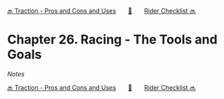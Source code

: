 [🔙 Traction - Pros and Cons and Uses][previous-chapter]&nbsp;&nbsp;&nbsp;&nbsp;&nbsp;&nbsp;&nbsp;[🏡][readme]&nbsp;&nbsp;&nbsp;&nbsp;&nbsp;&nbsp;&nbsp;[Rider Checklist 🔜][upcoming-chapter]

# Chapter 26. Racing - The Tools and Goals

_Notes_

[🔙 Traction - Pros and Cons and Uses][previous-chapter]&nbsp;&nbsp;&nbsp;&nbsp;&nbsp;&nbsp;&nbsp;[🏡][readme]&nbsp;&nbsp;&nbsp;&nbsp;&nbsp;&nbsp;&nbsp;[Rider Checklist 🔜][upcoming-chapter]

[readme]: README.md
[previous-chapter]: ch25-traction-pros-and-cons-and-uses.md
[upcoming-chapter]: ap01-rider-checklist.md